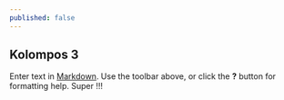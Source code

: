 ```yaml
---
published: false
---
```


## Kolompos 3

Enter text in [Markdown](http://daringfireball.net/projects/markdown/). Use the toolbar above, or click the **?** button for formatting help.
Super !!!
